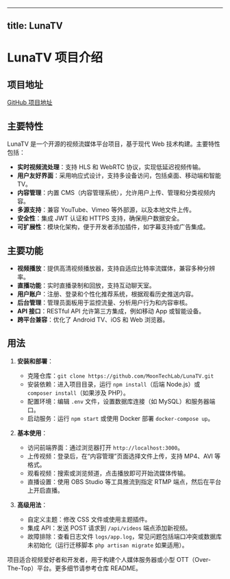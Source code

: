 
---
title: LunaTV
---

# LunaTV 项目介绍

## 项目地址
[GitHub 项目地址](https://github.com/MoonTechLab/LunaTV)

## 主要特性
LunaTV 是一个开源的视频流媒体平台项目，基于现代 Web 技术构建。主要特性包括：
- **实时视频流处理**：支持 HLS 和 WebRTC 协议，实现低延迟视频传输。
- **用户友好界面**：采用响应式设计，支持多设备访问，包括桌面、移动端和智能 TV。
- **内容管理**：内置 CMS（内容管理系统），允许用户上传、管理和分类视频内容。
- **多源支持**：兼容 YouTube、Vimeo 等外部源，以及本地文件上传。
- **安全性**：集成 JWT 认证和 HTTPS 支持，确保用户数据安全。
- **可扩展性**：模块化架构，便于开发者添加插件，如字幕支持或广告集成。

## 主要功能
- **视频播放**：提供高清视频播放器，支持自适应比特率流媒体，兼容多种分辨率。
- **直播功能**：实时直播录制和回放，支持互动聊天室。
- **用户账户**：注册、登录和个性化推荐系统，根据观看历史推送内容。
- **后台管理**：管理员面板用于监控流量、分析用户行为和内容审核。
- **API 接口**：RESTful API 允许第三方集成，例如移动 App 或智能设备。
- **跨平台兼容**：优化了 Android TV、iOS 和 Web 浏览器。

## 用法
1. **安装和部署**：
   - 克隆仓库：`git clone https://github.com/MoonTechLab/LunaTV.git`
   - 安装依赖：进入项目目录，运行 `npm install`（后端 Node.js）或 `composer install`（如果涉及 PHP）。
   - 配置环境：编辑 `.env` 文件，设置数据库连接（如 MySQL）和服务器端口。
   - 启动服务：运行 `npm start` 或使用 Docker 部署 `docker-compose up`。

2. **基本使用**：
   - 访问前端界面：通过浏览器打开 `http://localhost:3000`。
   - 上传视频：登录后，在“内容管理”页面选择文件上传，支持 MP4、AVI 等格式。
   - 观看视频：搜索或浏览频道，点击播放即可开始流媒体传输。
   - 直播设置：使用 OBS Studio 等工具推流到指定 RTMP 端点，然后在平台上开启直播。

3. **高级用法**：
   - 自定义主题：修改 CSS 文件或使用主题插件。
   - 集成 API：发送 POST 请求到 `/api/videos` 端点添加新视频。
   - 故障排除：查看日志文件 `logs/app.log`，常见问题包括端口冲突或数据库未初始化（运行迁移脚本 `php artisan migrate` 如果适用）。

项目适合视频爱好者和开发者，用于构建个人媒体服务器或小型 OTT（Over-The-Top）平台。更多细节请参考仓库 README。